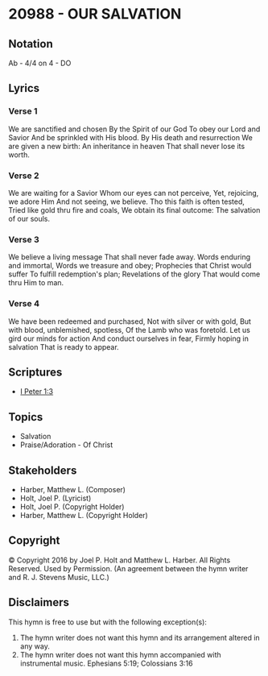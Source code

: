 # 20988 - OUR SALVATION

## Notation

Ab - 4/4 on 4 - DO

## Lyrics

### Verse 1

We are sanctified and chosen By the Spirit of our God To obey our Lord and Savior And be sprinkled with His blood. By His death and resurrection We are given a new birth: An inheritance in heaven That shall never lose its worth.

### Verse 2

We are waiting for a Savior Whom our eyes can not perceive, Yet, rejoicing, we adore Him And not seeing, we believe. Tho this faith is often tested, Tried like gold thru fire and coals, We obtain its final outcome: The salvation of our souls.

### Verse 3

We believe a living message That shall never fade away. Words enduring and immortal, Words we treasure and obey; Prophecies that Christ would suffer To fulfill redemption's plan; Revelations of the glory That would come thru Him to man.

### Verse 4

We have been redeemed and purchased, Not with silver or with gold, But with blood, unblemished, spotless, Of the Lamb who was foretold. Let us gird our minds for action And conduct ourselves in fear, Firmly hoping in salvation That is ready to appear.


## Scriptures

- [I Peter 1:3](https://www.biblegateway.com/passage/?search=I%20Peter%201%3A3)

## Topics

- Salvation
- Praise/Adoration - Of Christ

## Stakeholders

- Harber, Matthew L. (Composer)
- Holt, Joel P. (Lyricist)
- Holt, Joel P. (Copyright Holder)
- Harber, Matthew L. (Copyright Holder)

## Copyright

© Copyright 2016 by Joel P. Holt and Matthew L. Harber. All Rights Reserved. Used by Permission.
(An agreement between the hymn writer and R. J. Stevens Music, LLC.)

## Disclaimers

This hymn is free to use but with the following exception(s):
1. The hymn writer does not want this hymn and its arrangement altered in any way.
2. The hymn writer does not want this hymn accompanied with instrumental music.
Ephesians 5:19; Colossians 3:16

